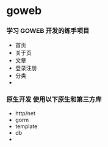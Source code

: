 # goweb

### 学习 GOWEB 开发的练手项目

- 首页
- 关于页
- 文章
- 登录注册
- 分类
-

### 原生开发 使用以下原生和第三方库

- http/net
- gorm
- template
- db
- 